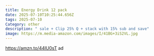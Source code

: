 ```yaml
---
title: Energy Drink 12 pack
date: 2025-07-10T10:25:44.656Z
tags: 2025-07-10
Category: other
description: " sale + Clip 25% Q + stack with 15% sub and save"
image: https://m.media-amazon.com/images/I/41BG+3iS2VL.jpg
---
```

https://amzn.to/44lU0sT  ad